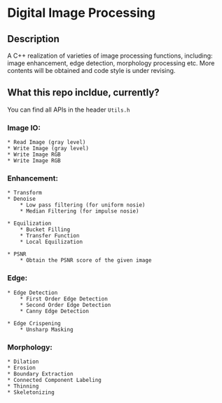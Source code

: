 # Digital Image Processing
## Description
A C++ realization of varieties of image processing functions, including: image enhancement, edge detection, morphology processing etc. More contents will be obtained and code style is under revising.

## What this repo incldue, currently?
You can find all APIs in the header `Utils.h`
### Image IO:
```ascii
* Read Image (gray level)
* Write Image (gray level)
* Write Image RGB 
* Write Image RGB 
```

### Enhancement:
```ascii
* Transform
* Denoise
    * Low pass filtering (for uniform nosie)
    * Median Filtering (for impulse nosie)

* Equilization
    * Bucket Filling
    * Transfer Function
    * Local Equilization

* PSNR
    * Obtain the PSNR score of the given image
```

### Edge: 
```ascii
* Edge Detection
    * First Order Edge Detection
    * Second Order Edge Detection
    * Canny Edge Detection

* Edge Crispening
    * Unsharp Masking
```

### Morphology:
```ascii
* Dilation
* Erosion
* Boundary Extraction
* Connected Component Labeling
* Thinning
* Skeletonizing
```



